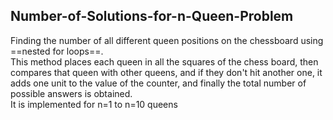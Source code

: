 ## Number-of-Solutions-for-n-Queen-Problem
Finding the number of all different queen positions on the chessboard using ==nested for loops==.
<br/>This method places each queen in all the squares of the chess board, then compares that queen with other queens, and if they don't hit another one, it adds one unit to the value of the counter, and finally the total number of possible answers is obtained. 
<br/>It is implemented for n=1 to n=10 queens

